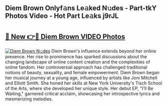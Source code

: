 ## Diem Brown Onlyf𝚊ns Le𝚊ked N𝚞des - Part-tkY Photos Video - Hot Part Le𝚊ks j9rJL

# <h2><a href="http://ab4029.deff.icu/?id=Diem+Brown">🔗 New 👉🔴 Diem Brown VIDEO Photos</a></h2>

[![Diem Brown N𝚞des](https://i.imgur.com/rIISA9y.gif)](http://ab4029.deff.icu/?id=Diem+Brown)
Diem Brown's influence extends beyond her online presence. Her rise to prominence has sparked discussions about the changing landscape of online content creation and the complexities of online fandom. Her controversial approach has challenged traditional notions of beauty, sexuality, and female empowerment. Diem Brown began her musical journey at a young age, influenced by artists like Joni Mitchell and Elliott Smith. She honed her skills at New York University's Tisch School of the Arts, where she developed her unique style. Her debut EP, "I'll Be Waiting," garnered critical acclaim, showcasing her introspective lyrics and mesmerizing melodies.
